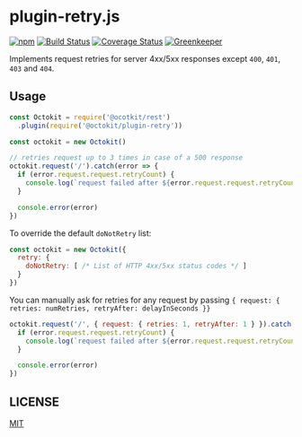 # plugin-retry.js

[![npm](https://img.shields.io/npm/v/@octokit/plugin-retry.svg)](https://www.npmjs.com/package/@octokit/plugin-retry)
[![Build Status](https://travis-ci.com/octokit/plugin-retry.js.svg)](https://travis-ci.com/octokit/plugin-retry.js)
[![Coverage Status](https://img.shields.io/coveralls/github/octokit/plugin-retry.js.svg)](https://coveralls.io/github/octokit/plugin-retry.js)
[![Greenkeeper](https://badges.greenkeeper.io/octokit/plugin-retry.js.svg)](https://greenkeeper.io/)

Implements request retries for server 4xx/5xx responses except `400`, `401`, `403` and `404`.

## Usage

```js
const Octokit = require('@ocotkit/rest')
  .plugin(require('@octokit/plugin-retry'))

const octokit = new Octokit()

// retries request up to 3 times in case of a 500 response
octokit.request('/').catch(error => {
  if (error.request.request.retryCount) {
    console.log(`request failed after ${error.request.request.retryCount} retries`)
  }

  console.error(error)
})
```

To override the default `doNotRetry` list:

```js
const octokit = new Octokit({
  retry: {
    doNotRetry: [ /* List of HTTP 4xx/5xx status codes */ ]
  }
})
```

You can manually ask for retries for any request by passing `{ request: { retries: numRetries, retryAfter: delayInSeconds }}`

```js
octokit.request('/', { request: { retries: 1, retryAfter: 1 } }).catch(error => {
  if (error.request.request.retryCount) {
    console.log(`request failed after ${error.request.request.retryCount} retries`)
  }

  console.error(error)
})
```

## LICENSE

[MIT](LICENSE)
